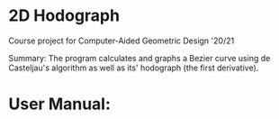 # 2D Hodograph
Course project for Computer-Aided Geometric Design '20/21 

Summary: The program calculates and graphs a Bezier curve using de Casteljau's algorithm as well as its' hodograph (the first derivative).

# User Manual:  
